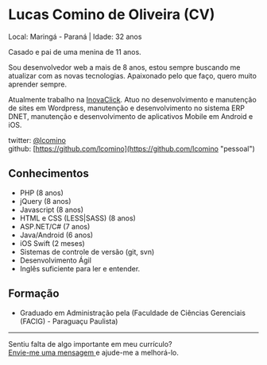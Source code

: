 # Lucas Comino de Oliveira (CV)

Local: Maringá - Paraná | Idade: 32 anos

Casado e pai de uma menina de 11 anos.

Sou desenvolvedor web a mais de 8 anos, estou sempre buscando me atualizar com as novas tecnologias. Apaixonado pelo que faço, quero muito aprender sempre.

Atualmente trabalho na [InovaClick](http://www.inovaclick.com.br "Link"). Atuo no desenvolvimento e manutenção de sites em Wordpress, manutenção e desenvolvimento no sistema ERP DNET, manutenção e desenvolvimento de aplicativos Mobile em Android e iOS.

twitter: [@lcomino](http://twitter.com/lcomino "pessoal")  
github: [https://github.com/lcomino](https://github.com/lcomino "pessoal")  

## Conhecimentos

* PHP (8 anos)
* jQuery (8 anos)
* Javascript (8 anos)
* HTML e CSS (LESS|SASS) (8 anos)
* ASP.NET/C# (7 anos)
* Java/Android (6 anos)
* iOS Swift (2 meses)
* Sistemas de controle de versão (git, svn)
* Desenvolvimento Ágil
* Inglês suficiente para ler e entender.

## Formação

* Graduado em Administração pela (Faculdade de Ciências Gerenciais (FACIG) - Paraguaçu Paulista)


--- 
  
Sentiu falta de algo importante em meu currículo?  
[Envie-me uma mensagem ](mailto:lcomino3d@gmail.com "Envie-me uma mensagem ") e ajude-me a melhorá-lo.
